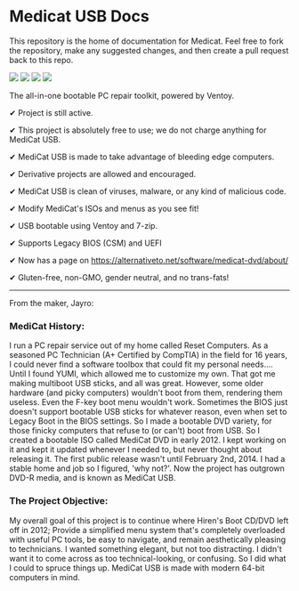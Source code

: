 # Medicat USB Docs
This repository is the home of documentation for Medicat. Feel free to fork the repository, make any suggested changes, and then create a pull request back to this repo.

![](https://img.shields.io/badge/Cloudflare%20Pages-F38020?style=for-the-badge&logo=Cloudflare%20Pages&logoColor=white)
![](https://img.shields.io/badge/Markdown-000000?style=for-the-badge&logo=markdown&logoColor=white)
![](https://img.shields.io/badge/Jekyll-CC0000?style=for-the-badge&logo=Jekyll&logoColor=white)
![](https://img.shields.io/badge/Ruby-CC342D?style=for-the-badge&logo=ruby&logoColor=white)

The all-in-one bootable PC repair toolkit, powered by Ventoy.

✔ Project is still active.

✔ This project is absolutely free to use; we do not charge anything for MediCat USB.

✔ MediCat USB is made to take advantage of bleeding edge computers.

✔ Derivative projects are allowed and encouraged.

✔ MediCat USB is clean of viruses, malware, or any kind of malicious code.

✔ Modify MediCat's ISOs and menus as you see fit!

✔ USB bootable using Ventoy and 7-zip.

✔ Supports Legacy BIOS (CSM) and UEFI

✔ Now has a page on https://alternativeto.net/software/medicat-dvd/about/

✔ Gluten-free, non-GMO, gender neutral, and no trans-fats!

----

From the maker, Jayro:

### MediCat History:
I run a PC repair service out of my home called Reset Computers. As a seasoned PC Technician (A+ Certified by CompTIA) in the field for 16 years, I could never find a software toolbox that could fit my personal needs.... Until I found YUMI, which allowed me to customize my own. That got me making multiboot USB sticks, and all was great. However, some older hardware (and picky computers) wouldn't boot from them, rendering them useless. Even the F-key boot menu wouldn't work. Sometimes the BIOS just doesn't support bootable USB sticks for whatever reason, even when set to Legacy Boot in the BIOS settings. So I made a bootable DVD variety, for those finicky computers that refuse to (or can't) boot from USB. So I created a bootable ISO called MediCat DVD in early 2012. I kept working on it and kept it updated whenever I needed to, but never thought about releasing it. The first public release wasn't until February 2nd, 2014. I had a stable home and job so I figured, 'why not?'. Now the project has outgrown DVD-R media, and is known as MediCat USB.

### The Project Objective:
My overall goal of this project is to continue where Hiren's Boot CD/DVD left off in 2012; Provide a simplified menu system that's completely overloaded with useful PC tools, be easy to navigate, and remain aesthetically pleasing to technicians. I wanted something elegant, but not too distracting. I didn't want it to come across as too technical-looking, or confusing. So I did what I could to spruce things up. MediCat USB is made with modern 64-bit computers in mind.
